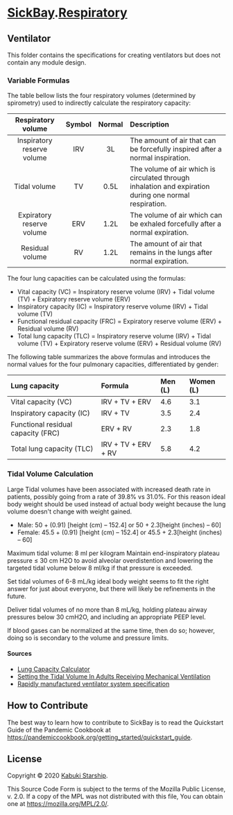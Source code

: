 # [SickBay](../../../).[Respiratory](../)

## Ventilator

This folder contains the specifications for creating ventilators but does not contain any module design.

### Variable Formulas

The table bellow lists the four respiratory volumes (determined by spirometry) used to indirectly calculate the respiratory capacity:

| Respiratory volume         | Symbol | Normal | Description |
|:--------------------------:|:------:|:------:|:------------|
| Inspiratory reserve volume |  IRV   |   3L   | The amount of air that can be forcefully inspired after a normal inspiration. |
| Tidal volume               |   TV   |  0.5L  | The volume of air which is circulated through inhalation and expiration during one normal respiration. |
| Expiratory reserve volume  |  ERV   |  1.2L  | The volume of air which can be exhaled forcefully after a normal expiration. |
| Residual volume            |   RV   |  1.2L  | The amount of air that remains in the lungs after normal expiration. |

The four lung capacities can be calculated using the formulas:

* Vital capacity (VC) = Inspiratory reserve volume (IRV) + Tidal volume (TV) + Expiratory reserve volume (ERV)
* Inspiratory capacity (IC) = Inspiratory reserve volume (IRV) + Tidal volume (TV)
* Functional residual capacity (FRC) = Expiratory reserve volume (ERV) + Residual volume (RV)
* Total lung capacity (TLC) = Inspiratory reserve volume (IRV) + Tidal volume (TV) + Expiratory reserve volume (ERV) + Residual volume (RV)

The following table summarizes the above formulas and introduces the normal values for the four pulmonary capacities, differentiated by gender:

| Lung capacity                      | Formula             | Men (L) | Women (L) |
|:-----------------------------------|:--------------------|:--------|:----------|
| Vital capacity (VC)                | IRV + TV + ERV      | 4.6     | 3.1       |
| Inspiratory capacity (IC)          | IRV + TV            | 3.5     | 2.4       |
| Functional residual capacity (FRC) | ERV + RV            | 2.3     | 1.8       |
| Total lung capacity (TLC)          | IRV + TV + ERV + RV | 5.8     | 4.2       |

### Tidal Volume Calculation

Large Tidal volumes have been associated with increased death rate in patients, possibly going from a rate of 39.8% vs 31.0%. For this reason ideal body weight should be used instead of actual body weight because the lung volume doesn't change with weight gained.

* Male: 50 + (0.91) [height (cm) – 152.4] or 50 + 2.3[height (inches) – 60]
* Female: 45.5 + (0.91) [height (cm) – 152.4] or 45.5 + 2.3[height (inches) – 60]

Maximum tidal volume: 8 ml per kilogram
Maintain end-inspiratory plateau pressure ≤ 30 cm H2O to avoid alveolar overdistention and lowering the targeted tidal volume below 8 ml/kg if that pressure is exceeded.

Set tidal volumes of 6-8 mL/kg ideal body weight seems to fit the right answer for just about
everyone, but there will likely be refinements in the future.

Deliver tidal volumes of no more than 8 mL/kg, holding plateau airway pressures below 30 cmH2O, and including an appropriate PEEP level.

If blood gases can be normalized at the same time, then do so; however, doing so is secondary to the volume and pressure limits.

#### Sources

* [Lung Capacity Calculator](https://www.mdapp.co/lung-capacity-calculator-350/)
* [Setting the Tidal Volume In Adults Receiving Mechanical Ventilation](https://www.nbrc.org/wp-content/uploads/2017/07/Setting-the-Tidal-Volume.pdf)
* [Rapidly manufactured ventilator system specification](./resources/rapidly_manufactured_ventilator_system_spec)

## How to Contribute

The best way to learn how to contribute to SickBay is to read the Quickstart Guide of the Pandemic Cookbook at <https://pandemiccookbook.org/getting_started/quickstart_guide>.

## License

Copyright © 2020 [Kabuki Starship](https://kabukistarship.com).

This Source Code Form is subject to the terms of the Mozilla Public License, v. 2.0. If a copy of the MPL was not distributed with this file, You can obtain one at <https://mozilla.org/MPL/2.0/>.
